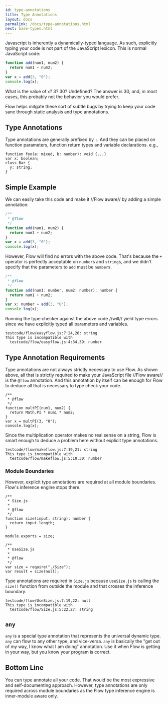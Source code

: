 ```yaml
---
id: type-annotations
title: Type Annotations
layout: docs
permalink: /docs/type-annotations.html
next: base-types.html
---
```


Javascript is inherently a dynamically-typed language. As such, explicitly
typing your code is not part of the JavaScript lexicon. This is normal
JavaScript code:

```javascript
function add(num1, num2) {
  return num1 + num2;
}
var x = add(3, "0");
console.log(x);
```

What is the value of `x`? 3? 30? Undefined? The answer is 30, and, in most
cases, this probably not the behavior you would prefer.

Flow helps mitgate these sort of subtle bugs by trying to keep your code sane
through static analysis and type annotations.

## Type Annotations

Type annotations are generally prefixed by `:`. And they can be placed on 
function parameters, function return types and variable declarations. e.g.,

```
function foo(a: mixed, b: number): void {...}
var x: boolean;
class Bar {
  y: string;    
}
```

## Simple Example

We can easily take this code and make it //Flow aware// by adding a simple
annotation:

```javascript
/**
 * @flow
 */
function add(num1, num2) {
  return num1 + num2;
}
var x = add(3, "0");
console.log(x);
```

However, Flow will find no errors with the above code. That's because the `+`
operator is perfectly acceptable on `number`s and `string`s, and we didn't
specify that the parameters to `add` must be `number`s.

```javascript
/**
 * @flow
 */
function add(num1: number, num2: number): number {
  return num1 + num2;
}
var x: number = add(3, "0");
console.log(x);
```

Running the type checker against the above code //will// yield type errors 
since we have explicitly typed all parameters and variables.

```
testcode/flow/easyflow.js:7:24,26: string
This type is incompatible with
  testcode/flow/easyflow.js:4:34,39: number
```

## Type Annotation Requirements

Type annotations are not always strictly necessary to use Flow. As shown above,
all that is strictly required to make your JavaScript file //Flow aware// is
the `@flow` annotation. And this annotation by itself can be enough for Flow to
deduce all that is necessary to type check your code.

```
/**
 * @flow
 */
function multPI(num1, num2) {
  return Math.PI * num1 * num2;
}
var x = multPI(3, "0");
console.log(x);
```

Since the multiplication operator makes no real sense on a string, Flow is
smart enough to deduce a problem here without explicit type annotations.

```
testcode/flow/makeflow.js:7:19,21: string
This type is incompatible with
  testcode/flow/makeflow.js:5:10,30: number
```

### Module Boundaries

However, explicit type annotations are required at all module boundaries.
Flow's inference engine stops there.

```
/**
 * Size.js
 *
 * @flow
 */
function size(input: string): number {
  return input.length;
}

module.exports = size;
```

```
/**
 * UseSize.js
 *
 * @flow
 */
var size = require("./Size");
var result = size(null);
```

Type annotations are required in `Size.js` because `UseSize.js` is calling the
`size()` function from outside the module and that crosses the inference
boundary.

```
testcode/flow/UseSize.js:7:19,22: null
This type is incompatible with
  testcode/flow/Size.js:5:22,27: string
```

## `any`

`any` is a special type annotation that represents the universal dynamic type.
`any` can flow to any other type, and vice-versa. `any` is basically the "get
out of my way, I know what I am doing" annotation. Use it when Flow is getting
in your way, but you know your program is correct.
 
## Bottom Line

You can type annotate all your code. That would be the most expressive and 
self-documenting approach. However, type annotations are only required across
module boundaries as the Flow type inference engine is inner-module aware only.
